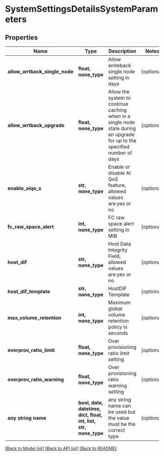 # SystemSettingsDetailsSystemParameters


## Properties
Name | Type | Description | Notes
------------ | ------------- | ------------- | -------------
**allow_wrtback_single_node** | **float, none_type** | Allow writeback single node setting in days | [optional] 
**allow_wrtback_upgrade** | **float, none_type** | Allow the system to continue caching when in a single node state during an upgrade for up to the specified number of days | [optional] 
**enable_aiqo_s** | **str, none_type** | Enable or disable AI QoS feature, allowed values are:yes or no | [optional] 
**fc_raw_space_alert** | **int, none_type** | FC raw space alert setting in MiB | [optional] 
**host_dif** | **str, none_type** | Host Data Integrity Field, allowed values are:yes or no | [optional] 
**host_dif_template** | **str, none_type** | HostDIF Template | [optional] 
**max_volume_retention** | **int, none_type** | Maximum global volume retention policy in seconds | [optional] 
**overprov_ratio_limit** | **float, none_type** | Over provisioning ratio limit setting | [optional] 
**overprov_ratio_warning** | **float, none_type** | Over provisioning ratio warning setting | [optional] 
**any string name** | **bool, date, datetime, dict, float, int, list, str, none_type** | any string name can be used but the value must be the correct type | [optional]

[[Back to Model list]](../README.md#documentation-for-models) [[Back to API list]](../README.md#documentation-for-api-endpoints) [[Back to README]](../README.md)


